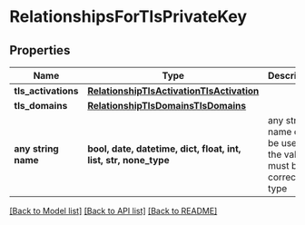 # RelationshipsForTlsPrivateKey


## Properties
Name | Type | Description | Notes
------------ | ------------- | ------------- | -------------
**tls_activations** | [**RelationshipTlsActivationTlsActivation**](RelationshipTlsActivationTlsActivation.md) |  | [optional] 
**tls_domains** | [**RelationshipTlsDomainsTlsDomains**](RelationshipTlsDomainsTlsDomains.md) |  | [optional] 
**any string name** | **bool, date, datetime, dict, float, int, list, str, none_type** | any string name can be used but the value must be the correct type | [optional]

[[Back to Model list]](../README.md#documentation-for-models) [[Back to API list]](../README.md#documentation-for-api-endpoints) [[Back to README]](../README.md)



